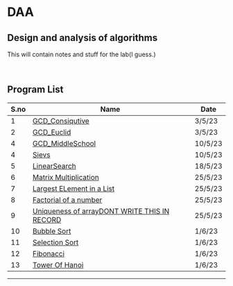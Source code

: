 # DAA
Design and analysis of algorithms
---------------------------------------------------
This will contain notes and stuff for the lab(I guess.)

<br>

## Program List

|S.no|Name|Date|
|---|---|---|
|1|[GCD_Consiqutive](/GCD_Consiqutive.c)|3/5/23|
|2|[GCD_Euclid](/GCD_Euclid.c)|3/5/23|
|4|[GCD_MiddleSchool](./gcdmiddlemanual.c)|10/5/23|
|4|[Sievs](/Sievs.c)|10/5/23|
|5|[LinearSearch](./linearsearch.c)|18/5/23|
|6|[Matrix Multiplication](./matmulti.c)|25/5/23|
|7|[Largest ELement in a List](./largestelement.c)|25/5/23|
|8|[Factorial of a number](./factorial.c)|25/5/23|
|9|[Uniqueness of arrayDONT WRITE THIS IN RECORD](./uniquenessofarr.c)|25/5/23|
|10|[Bubble Sort](./bubble.c)|1/6/23|
|11|[Selection Sort](./selectionsort.c)|1/6/23|
|12|[Fibonacci](./factorial.c)|1/6/23|
|13|[Tower Of Hanoi](./towerhanoi.c)|1/6/23|





--------------------

